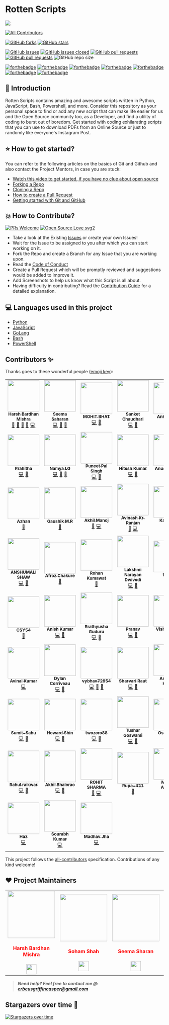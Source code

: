 # Rotten Scripts

<!-- Banner -->
<div class="container-fluid">
  <img class="mx-auto" src="https://i.imgur.com/7TSaSl8.png">
</div>

<!-- ALL-CONTRIBUTORS-BADGE:START - Do not remove or modify this section -->
[![All Contributors](https://img.shields.io/badge/all_contributors-59-orange.svg?style=flat-square)](#contributors-)
<!-- ALL-CONTRIBUTORS-BADGE:END -->
[![GitHub forks](https://img.shields.io/github/forks/HarshCasper/Rotten-Scripts.svg?style=social&label=Fork&maxAge=43200)](https://gitHub.com/HarshCasper/Rotten-Scripts/network/)
[![GitHub stars](https://img.shields.io/github/stars/HarshCasper/Rotten-Scripts.svg?style=social&label=Star&maxAge=43200)](https://gitHub.com/HarshCasper/Rotten-Scripts/stargazers/)


[![GitHub issues](https://img.shields.io/github/issues/HarshCasper/Rotten-Scripts.svg)](https://github.com/HarshCasper/Rotten-Scripts/issues)
[![GitHub issues closed](https://img.shields.io/github/issues-closed/HarshCasper/Rotten-Scripts.svg)](https://github.com/HarshCasper/Rotten-Scripts/issues?q=is%3Aissue+is%3Aclosed)
[![GitHub pull requests](https://img.shields.io/github/issues-pr/HarshCasper/Rotten-Scripts.svg)](https://github.com/HarshCasper/Rotten-Scripts/pulls)
[![GitHub pull requests](https://img.shields.io/github/issues-pr-closed/HarshCasper/Rotten-Scripts.svg)](https://github.com/HarshCasper/Rotten-Scripts/pulls?q=is%3Apr+is%3Aclosed)
![GitHub repo size](https://img.shields.io/github/repo-size/HarshCasper/Rotten-Scripts?color=yellow)

[![forthebadge](https://forthebadge.com/images/badges/built-by-developers.svg)](https://forthebadge.com)
[![forthebadge](https://forthebadge.com/images/badges/built-with-love.svg)](https://forthebadge.com)
[![forthebadge](https://forthebadge.com/images/badges/built-with-swag.svg)](https://forthebadge.com)
[![forthebadge](https://forthebadge.com/images/badges/made-with-javascript.svg)](https://forthebadge.com)
[![forthebadge](https://forthebadge.com/images/badges/made-with-python.svg)](https://forthebadge.com)
[![forthebadge](https://forthebadge.com/images/badges/made-with-go.svg)](https://forthebadge.com)
[![forthebadge](https://forthebadge.com/images/badges/you-didnt-ask-for-this.svg)](https://forthebadge.com)

## 📌 Introduction

Rotten Scripts contains amazing and awesome scripts written in Python, JavaScript, Bash, Powershell, and more. Consider this repository as your personal space to find or add any new script that can make life easier for us and the Open Source community too, as a Developer, and find a utility of coding to burst out of boredom. Get started with coding exhilarating scripts that you can use to download PDFs from an Online Source or just to randomly like everyone's Instagram Post.

## ⭐ How to get started?

You can refer to the following articles on the basics of Git and Github and also contact the Project Mentors, in case you are stuck:

- [Watch this video to get started, if you have no clue about open source](https://youtu.be/SL5KKdmvJ1U)
- [Forking a Repo](https://help.github.com/en/github/getting-started-with-github/fork-a-repo)
- [Cloning a Repo](https://help.github.com/en/desktop/contributing-to-projects/creating-a-pull-request)
- [How to create a Pull Request](https://opensource.com/article/19/7/create-pull-request-github)
- [Getting started with Git and GitHub](https://towardsdatascience.com/getting-started-with-git-and-github-6fcd0f2d4ac6)

## 💥 How to Contribute?

[![PRs Welcome](https://img.shields.io/badge/PRs-welcome-brightgreen.svg?style=flat-square)](http://makeapullrequest.com)
[![Open Source Love svg2](https://badges.frapsoft.com/os/v2/open-source.svg?v=103)](https://github.com/ellerbrock/open-source-badges/)

- Take a look at the Existing [Issues](https://github.com/HarshCasper/Rotten-Scripts/issues) or create your own Issues!
- Wait for the Issue to be assigned to you after which you can start working on it.
- Fork the Repo and create a Branch for any Issue that you are working upon.
- Read the [Code of Conduct](https://github.com/HarshCasper/Rotten-Scripts/blob/master/CODE_OF_CONDUCT.md)
- Create a Pull Request which will be promptly reviewed and suggestions would be added to improve it.
- Add Screenshots to help us know what this Script is all about.
- Having difficulty in contributing? Read the [Contribution Guide](https://github.com/HarshCasper/Rotten-Scripts/blob/master/CONTRIBUTING.md) for a detailed explanation.

## 💻 Languages used in this project

- [Python](https://github.com/HarshCasper/Rotten-Scripts/tree/master/Python)
- [JavaScript](https://github.com/HarshCasper/Rotten-Scripts/tree/master/JavaScript)
- [GoLang](https://github.com/HarshCasper/Rotten-Scripts/tree/master/Go)
- [Bash](https://github.com/HarshCasper/Rotten-Scripts/tree/master/Bash)
- [PowerShell](https://github.com/HarshCasper/Rotten-Scripts/tree/master/PowerShell)

## Contributors ✨

Thanks goes to these wonderful people ([emoji key](https://allcontributors.org/docs/en/emoji-key)):

<!-- ALL-CONTRIBUTORS-LIST:START - Do not remove or modify this section -->
<!-- prettier-ignore-start -->
<!-- markdownlint-disable -->
<table>
  <tr>
    <td align="center"><a href="http://harshbardhanmishra.me"><img src="https://avatars1.githubusercontent.com/u/47351025?v=4?s=100" width="100px;" alt=""/><br /><sub><b>Harsh Bardhan Mishra</b></sub></a><br /><a href="#projectManagement-harshcasper" title="Project Management">📆</a> <a href="#question-harshcasper" title="Answering Questions">💬</a> <a href="https://github.com/HarshCasper/Rotten-Scripts/pulls?q=is%3Apr+reviewed-by%3Aharshcasper" title="Reviewed Pull Requests">👀</a> <a href="#talk-harshcasper" title="Talks">📢</a> <a href="https://github.com/HarshCasper/Rotten-Scripts/commits?author=harshcasper" title="Code">💻</a></td>
    <td align="center"><a href="https://linkedin.com/in/seemasaharan"><img src="https://avatars2.githubusercontent.com/u/48756444?v=4?s=100" width="100px;" alt=""/><br /><sub><b>Seema Saharan</b></sub></a><br /><a href="https://github.com/HarshCasper/Rotten-Scripts/commits?author=seema1711" title="Code">💻</a> <a href="#ideas-seema1711" title="Ideas, Planning, & Feedback">🤔</a> <a href="https://github.com/HarshCasper/Rotten-Scripts/commits?author=seema1711" title="Documentation">📖</a></td>
    <td align="center"><a href="http://www.mbcse.co"><img src="https://avatars0.githubusercontent.com/u/43911437?v=4?s=100" width="100px;" alt=""/><br /><sub><b>MOHIT BHAT</b></sub></a><br /><a href="https://github.com/HarshCasper/Rotten-Scripts/commits?author=mbcse" title="Code">💻</a> <a href="https://github.com/HarshCasper/Rotten-Scripts/commits?author=mbcse" title="Documentation">📖</a></td>
    <td align="center"><a href="https://sanket143.github.io"><img src="https://avatars1.githubusercontent.com/u/26973649?v=4?s=100" width="100px;" alt=""/><br /><sub><b>Sanket Chaudhari</b></sub></a><br /><a href="https://github.com/HarshCasper/Rotten-Scripts/commits?author=sanket143" title="Code">💻</a> <a href="https://github.com/HarshCasper/Rotten-Scripts/commits?author=sanket143" title="Documentation">📖</a></td>
    <td align="center"><a href="https://github.com/AnkitaBIT"><img src="https://avatars3.githubusercontent.com/u/44089458?v=4?s=100" width="100px;" alt=""/><br /><sub><b>Ankita Priya</b></sub></a><br /><a href="https://github.com/HarshCasper/Rotten-Scripts/commits?author=AnkitaBIT" title="Code">💻</a> <a href="https://github.com/HarshCasper/Rotten-Scripts/commits?author=AnkitaBIT" title="Documentation">📖</a></td>
    <td align="center"><a href="http://wablesanket.xyz"><img src="https://avatars0.githubusercontent.com/u/43716242?v=4?s=100" width="100px;" alt=""/><br /><sub><b>Wable Sanket</b></sub></a><br /><a href="https://github.com/HarshCasper/Rotten-Scripts/commits?author=Sanketwable" title="Code">💻</a> <a href="https://github.com/HarshCasper/Rotten-Scripts/commits?author=Sanketwable" title="Documentation">📖</a> <a href="#ideas-Sanketwable" title="Ideas, Planning, & Feedback">🤔</a></td>
    <td align="center"><a href="https://srimani-programmer.github.io/"><img src="https://avatars1.githubusercontent.com/u/42272691?v=4?s=100" width="100px;" alt=""/><br /><sub><b>Sri Manikanta Palakollu</b></sub></a><br /><a href="https://github.com/HarshCasper/Rotten-Scripts/commits?author=srimani-programmer" title="Code">💻</a> <a href="https://github.com/HarshCasper/Rotten-Scripts/commits?author=srimani-programmer" title="Documentation">📖</a></td>
  </tr>
  <tr>
    <td align="center"><a href="https://github.com/Prahitha"><img src="https://avatars2.githubusercontent.com/u/44160152?v=4?s=100" width="100px;" alt=""/><br /><sub><b>Prahitha</b></sub></a><br /><a href="https://github.com/HarshCasper/Rotten-Scripts/commits?author=Prahitha" title="Code">💻</a> <a href="https://github.com/HarshCasper/Rotten-Scripts/commits?author=Prahitha" title="Documentation">📖</a></td>
    <td align="center"><a href="https://github.com/Namyalg"><img src="https://avatars1.githubusercontent.com/u/53875297?v=4?s=100" width="100px;" alt=""/><br /><sub><b>Namya LG</b></sub></a><br /><a href="https://github.com/HarshCasper/Rotten-Scripts/commits?author=Namyalg" title="Code">💻</a> <a href="https://github.com/HarshCasper/Rotten-Scripts/commits?author=Namyalg" title="Documentation">📖</a> <a href="#ideas-Namyalg" title="Ideas, Planning, & Feedback">🤔</a></td>
    <td align="center"><a href="https://github.com/Puneet-Pal-Singh"><img src="https://avatars3.githubusercontent.com/u/46601256?v=4?s=100" width="100px;" alt=""/><br /><sub><b>Puneet Pal Singh</b></sub></a><br /><a href="https://github.com/HarshCasper/Rotten-Scripts/commits?author=Puneet-Pal-Singh" title="Code">💻</a> <a href="https://github.com/HarshCasper/Rotten-Scripts/commits?author=Puneet-Pal-Singh" title="Documentation">📖</a></td>
    <td align="center"><a href="https://www.linkedin.com/in/hitesh-kumar-a03a2b16b/"><img src="https://avatars3.githubusercontent.com/u/37622734?v=4?s=100" width="100px;" alt=""/><br /><sub><b>Hitesh Kumar</b></sub></a><br /><a href="https://github.com/HarshCasper/Rotten-Scripts/commits?author=HeroicHitesh" title="Code">💻</a> <a href="https://github.com/HarshCasper/Rotten-Scripts/commits?author=HeroicHitesh" title="Documentation">📖</a></td>
    <td align="center"><a href="https://github.com/Anushka-S10"><img src="https://avatars0.githubusercontent.com/u/61749789?v=4?s=100" width="100px;" alt=""/><br /><sub><b>Anushka-S10</b></sub></a><br /><a href="https://github.com/HarshCasper/Rotten-Scripts/commits?author=Anushka-S10" title="Documentation">📖</a> <a href="https://github.com/HarshCasper/Rotten-Scripts/commits?author=Anushka-S10" title="Code">💻</a></td>
    <td align="center"><a href="https://github.com/mohitacecode"><img src="https://avatars3.githubusercontent.com/u/39158356?v=4?s=100" width="100px;" alt=""/><br /><sub><b>mohit</b></sub></a><br /><a href="https://github.com/HarshCasper/Rotten-Scripts/commits?author=mohitacecode" title="Code">💻</a> <a href="https://github.com/HarshCasper/Rotten-Scripts/commits?author=mohitacecode" title="Documentation">📖</a></td>
    <td align="center"><a href="https://www.linkedin.com/in/deep1729"><img src="https://avatars1.githubusercontent.com/u/52155391?v=4?s=100" width="100px;" alt=""/><br /><sub><b>Deepraj</b></sub></a><br /><a href="https://github.com/HarshCasper/Rotten-Scripts/commits?author=deepraj1729" title="Code">💻</a> <a href="https://github.com/HarshCasper/Rotten-Scripts/commits?author=deepraj1729" title="Documentation">📖</a> <a href="#ideas-deepraj1729" title="Ideas, Planning, & Feedback">🤔</a></td>
  </tr>
  <tr>
    <td align="center"><a href="https://github.com/azhanali"><img src="https://avatars0.githubusercontent.com/u/43489763?v=4?s=100" width="100px;" alt=""/><br /><sub><b>Azhan </b></sub></a><br /><a href="https://github.com/HarshCasper/Rotten-Scripts/commits?author=azhanali" title="Documentation">📖</a></td>
    <td align="center"><a href="http://gaushik.netlify.app"><img src="https://avatars3.githubusercontent.com/u/59677936?v=4?s=100" width="100px;" alt=""/><br /><sub><b>Gaushik M.R</b></sub></a><br /><a href="https://github.com/HarshCasper/Rotten-Scripts/commits?author=gaushikmr" title="Documentation">📖</a></td>
    <td align="center"><a href="https://github.com/AkM-2018"><img src="https://avatars0.githubusercontent.com/u/50191787?v=4?s=100" width="100px;" alt=""/><br /><sub><b>Akhil Manoj</b></sub></a><br /><a href="https://github.com/HarshCasper/Rotten-Scripts/commits?author=AkM-2018" title="Documentation">📖</a> <a href="https://github.com/HarshCasper/Rotten-Scripts/commits?author=AkM-2018" title="Code">💻</a></td>
    <td align="center"><a href="http://avinashkranjan.github.io"><img src="https://avatars2.githubusercontent.com/u/55796944?v=4?s=100" width="100px;" alt=""/><br /><sub><b>Avinash Kr. Ranjan</b></sub></a><br /><a href="https://github.com/HarshCasper/Rotten-Scripts/commits?author=avinashkranjan" title="Documentation">📖</a> <a href="https://github.com/HarshCasper/Rotten-Scripts/commits?author=avinashkranjan" title="Code">💻</a></td>
    <td align="center"><a href="https://www.kaustubhgupta.xyz/"><img src="https://avatars3.githubusercontent.com/u/43691873?v=4?s=100" width="100px;" alt=""/><br /><sub><b>Kaustubh </b></sub></a><br /><a href="https://github.com/HarshCasper/Rotten-Scripts/commits?author=kaustubhgupta" title="Code">💻</a> <a href="https://github.com/HarshCasper/Rotten-Scripts/commits?author=kaustubhgupta" title="Documentation">📖</a></td>
    <td align="center"><a href="http://www.linkedin.com/in/aditya-jetely"><img src="https://avatars3.githubusercontent.com/u/42397096?v=4?s=100" width="100px;" alt=""/><br /><sub><b>Aditya Jetely</b></sub></a><br /><a href="https://github.com/HarshCasper/Rotten-Scripts/commits?author=AdityaJ7" title="Code">💻</a> <a href="https://github.com/HarshCasper/Rotten-Scripts/commits?author=AdityaJ7" title="Documentation">📖</a></td>
    <td align="center"><a href="https://github.com/avishmehta68710"><img src="https://avatars0.githubusercontent.com/u/69706506?v=4?s=100" width="100px;" alt=""/><br /><sub><b>avish mehta</b></sub></a><br /><a href="https://github.com/HarshCasper/Rotten-Scripts/commits?author=avishmehta68710" title="Code">💻</a></td>
  </tr>
  <tr>
    <td align="center"><a href="https://github.com/bagofcodes"><img src="https://avatars0.githubusercontent.com/u/37397899?v=4?s=100" width="100px;" alt=""/><br /><sub><b>ANSHUMALI SHAW</b></sub></a><br /><a href="https://github.com/HarshCasper/Rotten-Scripts/commits?author=bagofcodes" title="Code">💻</a> <a href="https://github.com/HarshCasper/Rotten-Scripts/commits?author=bagofcodes" title="Documentation">📖</a></td>
    <td align="center"><a href="http://linkedin.com/in/afroz-chakure-489780168"><img src="https://avatars3.githubusercontent.com/u/40469121?v=4?s=100" width="100px;" alt=""/><br /><sub><b>Afroz Chakure</b></sub></a><br /><a href="https://github.com/HarshCasper/Rotten-Scripts/commits?author=afrozchakure" title="Documentation">📖</a></td>
    <td align="center"><a href="https://github.com/rohankumawat"><img src="https://avatars0.githubusercontent.com/u/51725975?v=4?s=100" width="100px;" alt=""/><br /><sub><b>Rohan Kumawat</b></sub></a><br /><a href="https://github.com/HarshCasper/Rotten-Scripts/commits?author=rohankumawat" title="Documentation">📖</a></td>
    <td align="center"><a href="https://github.com/narayan2111"><img src="https://avatars2.githubusercontent.com/u/66173390?v=4?s=100" width="100px;" alt=""/><br /><sub><b>Lakshmi Narayan Dwivedi</b></sub></a><br /><a href="https://github.com/HarshCasper/Rotten-Scripts/commits?author=narayan2111" title="Code">💻</a> <a href="https://github.com/HarshCasper/Rotten-Scripts/commits?author=narayan2111" title="Documentation">📖</a></td>
    <td align="center"><a href="https://github.com/frbimo"><img src="https://avatars1.githubusercontent.com/u/26115956?v=4?s=100" width="100px;" alt=""/><br /><sub><b>frbimo</b></sub></a><br /><a href="https://github.com/HarshCasper/Rotten-Scripts/commits?author=frbimo" title="Code">💻</a> <a href="https://github.com/HarshCasper/Rotten-Scripts/commits?author=frbimo" title="Documentation">📖</a></td>
    <td align="center"><a href="https://github.com/gupta-piyush19"><img src="https://avatars0.githubusercontent.com/u/56182734?v=4?s=100" width="100px;" alt=""/><br /><sub><b>Piyush Gupta</b></sub></a><br /><a href="https://github.com/HarshCasper/Rotten-Scripts/commits?author=gupta-piyush19" title="Code">💻</a> <a href="https://github.com/HarshCasper/Rotten-Scripts/commits?author=gupta-piyush19" title="Documentation">📖</a></td>
    <td align="center"><a href="https://github.com/sohamsshah"><img src="https://avatars0.githubusercontent.com/u/47717492?v=4?s=100" width="100px;" alt=""/><br /><sub><b>Soham Shah</b></sub></a><br /><a href="https://github.com/HarshCasper/Rotten-Scripts/commits?author=sohamsshah" title="Code">💻</a> <a href="https://github.com/HarshCasper/Rotten-Scripts/commits?author=sohamsshah" title="Documentation">📖</a> <a href="#maintenance-sohamsshah" title="Maintenance">🚧</a></td>
  </tr>
  <tr>
    <td align="center"><a href="https://csy54.github.io/"><img src="https://avatars1.githubusercontent.com/u/18496305?v=4?s=100" width="100px;" alt=""/><br /><sub><b>CSY54</b></sub></a><br /><a href="#maintenance-CSY54" title="Maintenance">🚧</a></td>
    <td align="center"><a href="https://github.com/KmrAnish04"><img src="https://avatars0.githubusercontent.com/u/58399776?v=4?s=100" width="100px;" alt=""/><br /><sub><b>Anish Kumar</b></sub></a><br /><a href="https://github.com/HarshCasper/Rotten-Scripts/commits?author=KmrAnish04" title="Code">💻</a> <a href="https://github.com/HarshCasper/Rotten-Scripts/commits?author=KmrAnish04" title="Documentation">📖</a></td>
    <td align="center"><a href="https://prathyusha-guduru.github.io/Prathyusha-Portfolio/"><img src="https://avatars2.githubusercontent.com/u/59722558?v=4?s=100" width="100px;" alt=""/><br /><sub><b>Prathyusha Guduru</b></sub></a><br /><a href="https://github.com/HarshCasper/Rotten-Scripts/commits?author=Prathyusha-Guduru" title="Code">💻</a> <a href="https://github.com/HarshCasper/Rotten-Scripts/commits?author=Prathyusha-Guduru" title="Documentation">📖</a></td>
    <td align="center"><a href="https://www.linkedin.com/in/pranav-mendiratta-89713a173/"><img src="https://avatars1.githubusercontent.com/u/54665036?v=4?s=100" width="100px;" alt=""/><br /><sub><b>Pranav</b></sub></a><br /><a href="https://github.com/HarshCasper/Rotten-Scripts/commits?author=Pranav016" title="Code">💻</a> <a href="https://github.com/HarshCasper/Rotten-Scripts/commits?author=Pranav016" title="Documentation">📖</a></td>
    <td align="center"><a href="https://github.com/Vishal-raj-1"><img src="https://avatars3.githubusercontent.com/u/59874304?v=4?s=100" width="100px;" alt=""/><br /><sub><b>Vishal Rajput</b></sub></a><br /><a href="https://github.com/HarshCasper/Rotten-Scripts/commits?author=Vishal-raj-1" title="Code">💻</a> <a href="https://github.com/HarshCasper/Rotten-Scripts/commits?author=Vishal-raj-1" title="Documentation">📖</a></td>
    <td align="center"><a href="https://github.com/DevChoganwala"><img src="https://avatars0.githubusercontent.com/u/9624545?v=4?s=100" width="100px;" alt=""/><br /><sub><b>Dev Choganwala</b></sub></a><br /><a href="https://github.com/HarshCasper/Rotten-Scripts/commits?author=DevChoganwala" title="Code">💻</a> <a href="https://github.com/HarshCasper/Rotten-Scripts/commits?author=DevChoganwala" title="Documentation">📖</a></td>
    <td align="center"><a href="https://adityaashvin.github.io/"><img src="https://avatars0.githubusercontent.com/u/53205379?v=4?s=100" width="100px;" alt=""/><br /><sub><b>Aditya Ashvin</b></sub></a><br /><a href="https://github.com/HarshCasper/Rotten-Scripts/commits?author=AdityaAshvin" title="Code">💻</a> <a href="https://github.com/HarshCasper/Rotten-Scripts/commits?author=AdityaAshvin" title="Documentation">📖</a></td>
  </tr>
  <tr>
    <td align="center"><a href="https://avinal.is-a.dev"><img src="https://avatars2.githubusercontent.com/u/74113200?v=4?s=100" width="100px;" alt=""/><br /><sub><b>Avinal Kumar</b></sub></a><br /><a href="https://github.com/HarshCasper/Rotten-Scripts/commits?author=avinal" title="Code">💻</a></td>
    <td align="center"><a href="http://dylancorriveau.ca"><img src="https://avatars1.githubusercontent.com/u/1254251?v=4?s=100" width="100px;" alt=""/><br /><sub><b>Dylan Corriveau</b></sub></a><br /><a href="https://github.com/HarshCasper/Rotten-Scripts/commits?author=dcorriveau" title="Code">💻</a> <a href="https://github.com/HarshCasper/Rotten-Scripts/commits?author=dcorriveau" title="Documentation">📖</a></td>
    <td align="center"><a href="https://github.com/vybhav72954"><img src="https://avatars3.githubusercontent.com/u/49750343?v=4?s=100" width="100px;" alt=""/><br /><sub><b>vybhav72954</b></sub></a><br /><a href="https://github.com/HarshCasper/Rotten-Scripts/commits?author=vybhav72954" title="Code">💻</a> <a href="https://github.com/HarshCasper/Rotten-Scripts/commits?author=vybhav72954" title="Documentation">📖</a> <a href="#maintenance-vybhav72954" title="Maintenance">🚧</a></td>
    <td align="center"><a href="https://www.linkedin.com/in/sharvari-raut-a62a99171"><img src="https://avatars1.githubusercontent.com/u/57194200?v=4?s=100" width="100px;" alt=""/><br /><sub><b>Sharvari Raut</b></sub></a><br /><a href="https://github.com/HarshCasper/Rotten-Scripts/commits?author=sharur7" title="Code">💻</a> <a href="https://github.com/HarshCasper/Rotten-Scripts/commits?author=sharur7" title="Documentation">📖</a></td>
    <td align="center"><a href="http://blastoise.github.io"><img src="https://avatars0.githubusercontent.com/u/24838843?v=4?s=100" width="100px;" alt=""/><br /><sub><b>Ashutosh Kumar</b></sub></a><br /><a href="https://github.com/HarshCasper/Rotten-Scripts/commits?author=Blastoise" title="Code">💻</a> <a href="https://github.com/HarshCasper/Rotten-Scripts/commits?author=Blastoise" title="Documentation">📖</a></td>
    <td align="center"><a href="https://github.com/CharvyJain"><img src="https://avatars0.githubusercontent.com/u/69421337?v=4?s=100" width="100px;" alt=""/><br /><sub><b>CharvyJain</b></sub></a><br /><a href="https://github.com/HarshCasper/Rotten-Scripts/commits?author=CharvyJain" title="Documentation">📖</a></td>
    <td align="center"><a href="https://kritikaparmar-programmer.github.io/MyPortfolio/"><img src="https://avatars.githubusercontent.com/u/59971890?v=4?s=100" width="100px;" alt=""/><br /><sub><b>Kritika Parmar</b></sub></a><br /><a href="https://github.com/HarshCasper/Rotten-Scripts/commits?author=kritikaparmar-programmer" title="Code">💻</a> <a href="https://github.com/HarshCasper/Rotten-Scripts/commits?author=kritikaparmar-programmer" title="Documentation">📖</a></td>
  </tr>
  <tr>
    <td align="center"><a href="https://github.com/Sumit-Sahu"><img src="https://avatars.githubusercontent.com/u/54719814?v=4?s=100" width="100px;" alt=""/><br /><sub><b>Sumit-Sahu</b></sub></a><br /><a href="https://github.com/HarshCasper/Rotten-Scripts/commits?author=Sumit-Sahu" title="Code">💻</a> <a href="https://github.com/HarshCasper/Rotten-Scripts/commits?author=Sumit-Sahu" title="Documentation">📖</a></td>
    <td align="center"><a href="https://github.com/howardshin1"><img src="https://avatars.githubusercontent.com/u/54039054?v=4?s=100" width="100px;" alt=""/><br /><sub><b>Howard Shin</b></sub></a><br /><a href="https://github.com/HarshCasper/Rotten-Scripts/commits?author=howardshin1" title="Code">💻</a> <a href="https://github.com/HarshCasper/Rotten-Scripts/commits?author=howardshin1" title="Documentation">📖</a></td>
    <td align="center"><a href="https://github.com/twozero88"><img src="https://avatars.githubusercontent.com/u/44749717?v=4?s=100" width="100px;" alt=""/><br /><sub><b>twozero88</b></sub></a><br /><a href="https://github.com/HarshCasper/Rotten-Scripts/commits?author=twozero88" title="Code">💻</a> <a href="https://github.com/HarshCasper/Rotten-Scripts/commits?author=twozero88" title="Documentation">📖</a></td>
    <td align="center"><a href="https://github.com/GoswamiTushar"><img src="https://avatars.githubusercontent.com/u/59055924?v=4?s=100" width="100px;" alt=""/><br /><sub><b>Tushar Goswami</b></sub></a><br /><a href="https://github.com/HarshCasper/Rotten-Scripts/commits?author=GoswamiTushar" title="Code">💻</a> <a href="https://github.com/HarshCasper/Rotten-Scripts/commits?author=GoswamiTushar" title="Documentation">📖</a></td>
    <td align="center"><a href="https://github.com/oshi36"><img src="https://avatars.githubusercontent.com/u/47573417?v=4?s=100" width="100px;" alt=""/><br /><sub><b>Oshi Gupta</b></sub></a><br /><a href="https://github.com/HarshCasper/Rotten-Scripts/commits?author=oshi36" title="Code">💻</a> <a href="https://github.com/HarshCasper/Rotten-Scripts/commits?author=oshi36" title="Documentation">📖</a></td>
    <td align="center"><a href="https://vispprofile.netlify.app/"><img src="https://avatars.githubusercontent.com/u/47056243?v=4?s=100" width="100px;" alt=""/><br /><sub><b>vismitap</b></sub></a><br /><a href="https://github.com/HarshCasper/Rotten-Scripts/commits?author=vismitap" title="Code">💻</a> <a href="https://github.com/HarshCasper/Rotten-Scripts/commits?author=vismitap" title="Documentation">📖</a></td>
    <td align="center"><a href="http://www.pythondiario.com"><img src="https://avatars.githubusercontent.com/u/21015263?v=4?s=100" width="100px;" alt=""/><br /><sub><b>Diego Caraballo</b></sub></a><br /><a href="https://github.com/HarshCasper/Rotten-Scripts/commits?author=DiegoCaraballo" title="Code">💻</a> <a href="https://github.com/HarshCasper/Rotten-Scripts/commits?author=DiegoCaraballo" title="Documentation">📖</a></td>
  </tr>
  <tr>
    <td align="center"><a href="http://rahulraikwar.me"><img src="https://avatars.githubusercontent.com/u/54519734?v=4?s=100" width="100px;" alt=""/><br /><sub><b>Rahul raikwar</b></sub></a><br /><a href="https://github.com/HarshCasper/Rotten-Scripts/commits?author=rahulraikwar00" title="Code">💻</a> <a href="https://github.com/HarshCasper/Rotten-Scripts/commits?author=rahulraikwar00" title="Documentation">📖</a></td>
    <td align="center"><a href="https://www.linkedin.com/in/akhil-bhalerao-63b47a193/"><img src="https://avatars.githubusercontent.com/u/55273506?v=4?s=100" width="100px;" alt=""/><br /><sub><b>Akhil Bhalerao</b></sub></a><br /><a href="https://github.com/HarshCasper/Rotten-Scripts/commits?author=iamakkkhil" title="Code">💻</a> <a href="https://github.com/HarshCasper/Rotten-Scripts/commits?author=iamakkkhil" title="Documentation">📖</a></td>
    <td align="center"><a href="https://github.com/devRawnie"><img src="https://avatars.githubusercontent.com/u/43227329?v=4?s=100" width="100px;" alt=""/><br /><sub><b>ROHIT SHARMA</b></sub></a><br /><a href="https://github.com/HarshCasper/Rotten-Scripts/commits?author=devRawnie" title="Documentation">📖</a> <a href="https://github.com/HarshCasper/Rotten-Scripts/commits?author=devRawnie" title="Code">💻</a></td>
    <td align="center"><a href="https://github.com/Rupa-421"><img src="https://avatars.githubusercontent.com/u/64897164?v=4?s=100" width="100px;" alt=""/><br /><sub><b>Rupa-421</b></sub></a><br /><a href="https://github.com/HarshCasper/Rotten-Scripts/commits?author=Rupa-421" title="Documentation">📖</a></td>
    <td align="center"><a href="https://github.com/mdPial"><img src="https://avatars.githubusercontent.com/u/43095489?v=4?s=100" width="100px;" alt=""/><br /><sub><b>Md. Pial Ahamed</b></sub></a><br /><a href="https://github.com/HarshCasper/Rotten-Scripts/commits?author=mdPial" title="Code">💻</a> <a href="https://github.com/HarshCasper/Rotten-Scripts/commits?author=mdPial" title="Documentation">📖</a></td>
    <td align="center"><a href="https://www.linkedin.com/in/siddhantkhare24/"><img src="https://avatars.githubusercontent.com/u/55068936?v=4?s=100" width="100px;" alt=""/><br /><sub><b>Siddhant Khare</b></sub></a><br /><a href="https://github.com/HarshCasper/Rotten-Scripts/commits?author=Siddhant-K-code" title="Code">💻</a> <a href="https://github.com/HarshCasper/Rotten-Scripts/commits?author=Siddhant-K-code" title="Documentation">📖</a></td>
    <td align="center"><a href="https://github.com/NovusEdge"><img src="https://avatars.githubusercontent.com/u/68768969?v=4?s=100" width="100px;" alt=""/><br /><sub><b>NovusEdge</b></sub></a><br /><a href="https://github.com/HarshCasper/Rotten-Scripts/commits?author=NovusEdge" title="Code">💻</a></td>
  </tr>
  <tr>
    <td align="center"><a href="https://github.com/VanTekken"><img src="https://avatars.githubusercontent.com/u/20387444?v=4?s=100" width="100px;" alt=""/><br /><sub><b>Haz</b></sub></a><br /><a href="https://github.com/HarshCasper/Rotten-Scripts/commits?author=VanTekken" title="Code">💻</a></td>
    <td align="center"><a href="https://github.com/sourabhkumar45"><img src="https://avatars.githubusercontent.com/u/55038876?v=4?s=100" width="100px;" alt=""/><br /><sub><b>Sourabh Kumar</b></sub></a><br /><a href="https://github.com/HarshCasper/Rotten-Scripts/commits?author=sourabhkumar45" title="Code">💻</a></td>
    <td align="center"><a href="http://jhamadhav.com"><img src="https://avatars.githubusercontent.com/u/37475140?v=4?s=100" width="100px;" alt=""/><br /><sub><b>Madhav Jha</b></sub></a><br /><a href="https://github.com/HarshCasper/Rotten-Scripts/commits?author=jhamadhav" title="Code">💻</a></td>
  </tr>
</table>

<!-- markdownlint-restore -->
<!-- prettier-ignore-end -->

<!-- ALL-CONTRIBUTORS-LIST:END -->

This project follows the [all-contributors](https://github.com/all-contributors/all-contributors) specification. Contributions of any kind welcome!

## ❤️ Project Maintainers
<table>
<tr>
<td align="center"><a href="https://github.com/harshcasper"><img src="https://avatars1.githubusercontent.com/u/47351025?s=460&u=e6985588320978737a51ac23c8a624005fce5e18&v=4" width=150px height=150px /></a></br> <h4 style="color:red;">Harsh Bardhan Mishra</h4>
<a href="https://www.linkedin.com/in/harsh-bardhan-mishra-b19990173/"><img src="https://mpng.subpng.com/20180324/vhe/kisspng-linkedin-computer-icons-logo-social-networking-ser-facebook-5ab6ebfe5f5397.2333748215219374063905.jpg" width="32px" height="32px"></a></td>

<td align="center" ><a href="https://github.com/sohamsshah"><img src="https://avatars.githubusercontent.com/u/47717492?s=400&u=b4dcfe5d0656ecd53504f3e061eb8d8e54d2b2ad&v=4" width=150px height=150px /></a></br> <h4 style="color:red;">Soham Shah</h4>
<a href="https://www.linkedin.com/in/soham-shah-a97b5917b/"><img src="https://mpng.subpng.com/20180324/vhe/kisspng-linkedin-computer-icons-logo-social-networking-ser-facebook-5ab6ebfe5f5397.2333748215219374063905.jpg" width="32px" height="32px"></a></td>

<td align="center"><a href="https://github.com/seema1711"><img src="https://avatars.githubusercontent.com/u/48756444?s=400&u=eb84811c137fad97d5d02c2cb99c77bc39676a26&v=4" width=150px height=150px /></a></br> <h4 style="color:red;">Seema Sharan</h4>
<a href="https://www.linkedin.com/in/seemasaharan/"><img src="https://mpng.subpng.com/20180324/vhe/kisspng-linkedin-computer-icons-logo-social-networking-ser-facebook-5ab6ebfe5f5397.2333748215219374063905.jpg" width="32px" height="32px"></a></td>

<td align="center"><a href="https://github.com/vybhav72954"><img src="https://avatars.githubusercontent.com/u/49750343?s=400&u=191d8b88762720b0d229531fb1118e9715f0489b&v=4" width=150px height=150px /></a></br> <h4 style="color:red;">Vybhav Chaturvedi</h4>   
<a href="https://www.linkedin.com/in/vybhav-chaturvedi-0ba82614a/"><img src="https://mpng.subpng.com/20180324/vhe/kisspng-linkedin-computer-icons-logo-social-networking-ser-facebook-5ab6ebfe5f5397.2333748215219374063905.jpg" width="32px" height="32px"></a></td>

</tr>
</table>

> **_Need help? Feel free to contact me @ [erbeusgriffincasper@gmail.com](mailto:erbeusgriffincasper@gmail.com?Subject=RottenScripts)_**

## Stargazers over time 🤗

[![Stargazers over time](https://starchart.cc/HarshCasper/Rotten-Scripts.svg)](https://starchart.cc/HarshCasper/Rotten-Scripts)

